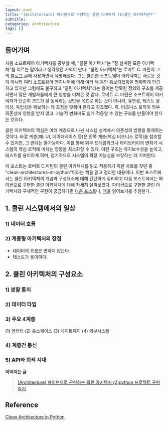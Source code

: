 ```yaml
---
layout: post
title: "[Architecture] 파이썬으로 구현하는 클린 아키텍처 (1)클린 아키텍처란?"
subtitle:
categories: Architecture
tags: []
---
```

## 들어가며

처음 소프트웨어 아키텍처를 공부할 때, "클린 아키텍처"는 "잘 설계된 모든 아키텍처"를 이르는 말이라고 생각했던 기억이 난다. "클린 아키텍처"는 로버트 C. 마틴이 그의 [블로그 글](https://blog.cleancoder.com/uncle-bob/2012/08/13/the-clean-architecture.html)에 사용하면서 유명해졌다. 그는 클린한 소프트웨어 아키텍처는 새로운 것이 아니라 여러 소프트웨어 엔지니어에 의해 여러 해 동안 홍보되었음을 명확하게 언급하고 있지만 그럼에도 불구하고 "클린 아키텍처"라는 용어는 명확한 정의와 구조를 제공하면서 많은 개발자들에게 큰 영향을 미쳐온 것 같다. 로버트 C. 마틴은 소프트웨어 아키텍처가 단순히 코드가 잘 동작하는 것만을 목표로 하는 것이 아니라, 유연성, 테스트 용이성, 독립성을 확보하는 데 초점을 맞춰야 한다고 강조했다. 즉, 비즈니스 로직이 외부 의존성에 영향을 받지 않고, 기술적 변화에도 쉽게 적응할 수 있는 구조를 만들어야 한다는 것이다.  

클린 아키텍처의 핵심은 여러 계층으로 나뉜 시스템 설계에서 의존성의 방향을 통제하는 것이다. 바깥 계층(예: UI, 데이터베이스 등)은 안쪽 계층(핵심 비즈니스 로직)을 참조할 수 있지만, 그 반대는 불가능하다. 이를 통해 외부 프레임워크나 라이브러리의 변화가 시스템의 핵심 로직에 미치는 영향을 최소화할 수 있다. 이런 구조는 유지보수성을 높이고, 테스트를 용이하게 하며, 장기적으로 시스템의 확장 가능성을 보장하는 데 기여한다.  

이 포스트는 로버트 C.마틴의 클린 아키텍처를 읽고 적용하기 위한 자료를 찾던 중 "clean-architectures-in-python"이라는 책을 읽고 정리한 내용이다. 이번 포스트에서는 클린 아키텍처의 개념과 구성요소에 대해 간단하게 정리하고 다음 포스트에서는 파이썬으로 구현한 클린 아키텍처에 대해 자세히 살펴보았다. 파이썬으로 구현한 클린 아키텍처와 구체적인 구현이 궁금하다면 [다음 포스트](https://aohus.github.io/architecture/clean-architectures-in-python-2/)나, [책](https://leanpub.com/clean-architectures-in-python)을 읽어보기를 추천한다.  


## 1. 클린 시스템에서의 일상  
### 1) 데이터 흐름  


### 2) 계층형 아키텍처의 장점  
- 데이터의 흐름은 변하지 않는다.
- 테스트가 용이하다. 

## 2. 클린 아키텍처의 구성요소
### 1) 분할 통치
### 2) 데이터 타입
### 3) 주요 4계층
(1) 엔터티
(2) 유스케이스
(3) 게이트웨이
(4) 외부시스템

### 4) 계층간 통신
### 5) API와 회색 지대



**이어지는 글**
> [\[Architecture\] 파이썬으로 구현하는 클린 아키텍처 (2)python 프로젝트 구현하기](https://aohus.github.io/architecture/clean-architectures-in-python-2/)

## Reference  
[Clean Architecture in Python](https://leanpub.com/clean-architectures-in-python)